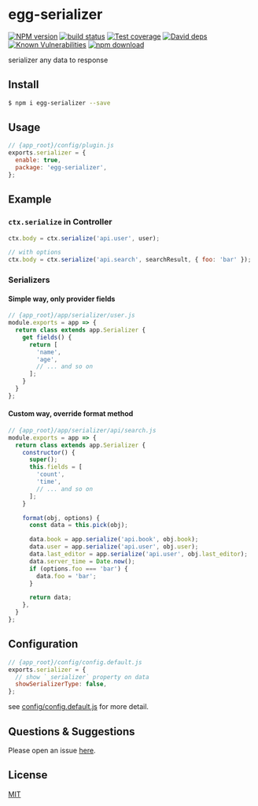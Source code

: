 # egg-serializer

[![NPM version][npm-image]][npm-url]
[![build status][travis-image]][travis-url]
[![Test coverage][codecov-image]][codecov-url]
[![David deps][david-image]][david-url]
[![Known Vulnerabilities][snyk-image]][snyk-url]
[![npm download][download-image]][download-url]

[npm-image]: https://img.shields.io/npm/v/egg-serializer.svg?style=flat-square
[npm-url]: https://npmjs.org/package/egg-serializer
[travis-image]: https://img.shields.io/travis/eggjs/egg-serializer.svg?style=flat-square
[travis-url]: https://travis-ci.org/eggjs/egg-serializer
[codecov-image]: https://img.shields.io/codecov/c/github/eggjs/egg-serializer.svg?style=flat-square
[codecov-url]: https://codecov.io/github/eggjs/egg-serializer?branch=master
[david-image]: https://img.shields.io/david/eggjs/egg-serializer.svg?style=flat-square
[david-url]: https://david-dm.org/eggjs/egg-serializer
[snyk-image]: https://snyk.io/test/npm/egg-serializer/badge.svg?style=flat-square
[snyk-url]: https://snyk.io/test/npm/egg-serializer
[download-image]: https://img.shields.io/npm/dm/egg-serializer.svg?style=flat-square
[download-url]: https://npmjs.org/package/egg-serializer

serializer any data to response

## Install

```bash
$ npm i egg-serializer --save
```

## Usage

```js
// {app_root}/config/plugin.js
exports.serializer = {
  enable: true,
  package: 'egg-serializer',
};
```

## Example

### `ctx.serialize` in Controller

```js
ctx.body = ctx.serialize('api.user', user);

// with options
ctx.body = ctx.serialize('api.search', searchResult, { foo: 'bar' });
```

### Serializers

#### Simple way, only provider fields

```js
// {app_root}/app/serializer/user.js
module.exports = app => {
  return class extends app.Serializer {
    get fields() {
      return [
        'name',
        'age',
        // ... and so on
      ];
    }
  }
};
```

#### Custom way, override format method

```js
// {app_root}/app/serializer/api/search.js
module.exports = app => {
  return class extends app.Serializer {
    constructor() {
      super();
      this.fields = [
        'count',
        'time',
        // ... and so on
      ];
    }

    format(obj, options) {
      const data = this.pick(obj);

      data.book = app.serialize('api.book', obj.book);
      data.user = app.serialize('api.user', obj.user);
      data.last_editor = app.serialize('api.user', obj.last_editor);
      data.server_time = Date.now();
      if (options.foo === 'bar') {
        data.foo = 'bar';
      }

      return data;
    },
  }
};
```

## Configuration

```js
// {app_root}/config/config.default.js
exports.serializer = {
  // show `_serializer` property on data
  showSerializerType: false,
};
```

see [config/config.default.js](config/config.default.js) for more detail.

## Questions & Suggestions

Please open an issue [here](https://github.com/eggjs/egg/issues).

## License

[MIT](LICENSE)
